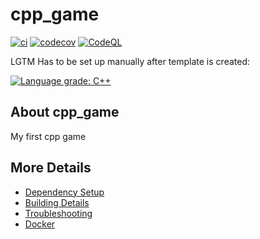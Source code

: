# cpp_game

[![ci](https://github.com/tbjoss/cpp_game/actions/workflows/ci.yml/badge.svg)](https://github.com/tbjoss/cpp_game/actions/workflows/ci.yml)
[![codecov](https://codecov.io/gh/tbjoss/cpp_game/branch/main/graph/badge.svg)](https://codecov.io/gh/tbjoss/cpp_game)
[![CodeQL](https://github.com/tbjoss/cpp_game/actions/workflows/codeql-analysis.yml/badge.svg)](https://github.com/tbjoss/cpp_game/actions/workflows/codeql-analysis.yml)

LGTM Has to be set up manually after template is created:

[![Language grade: C++](https://img.shields.io/lgtm/grade/cpp/github/tbjoss/cpp_game)](https://lgtm.com/projects/g/tbjoss/cpp_game/context:cpp)

## About cpp_game
My first cpp game


## More Details

 * [Dependency Setup](README_dependencies.md)
 * [Building Details](README_building.md)
 * [Troubleshooting](README_troubleshooting.md)
 * [Docker](README_docker.md)
